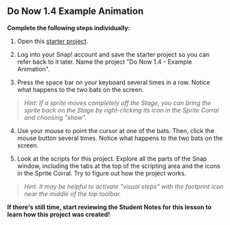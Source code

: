 ## Do Now 1.4 Example Animation

**Complete the following steps individually:**

1.  Open this [starter project](https://snap.berkeley.edu/snapsource/snap.html#present:Username=instructor_resources&ProjectName=Do%20Now%201.4%20-%20Example%20Animation). 

2.  Log into your Snap! account and save the starter project so you can refer back to it later. Name the project "Do Now 1.4 - Example Animation". 

3.  Press the space bar on your keyboard several times in a row. Notice what happens to the two bats on the screen.
>*Hint: If a sprite moves completely off the Stage, you can bring the sprite back on the Stage by right-clicking its icon in the Sprite Corral and choosing "show".*

4.  Use your mouse to point the cursor at one of the bats. Then, click the mouse button several times.  Notice what happens to the two bats on the screen.

5.  Look at the scripts for this project. Explore all the parts of the Snap window, including the tabs at the top of the scripting area and the icons in the Sprite Corral. Try to figure out how the project works.
> *Hint: It may be helpful to activate "visual steps" with the footprint icon near the middle of the top toolbar.*

**If there's still time, start reviewing the Student Notes for this lesson to learn how this project was created!**

